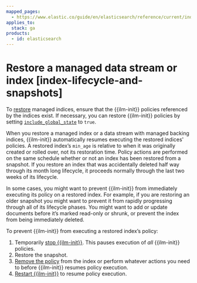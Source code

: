 ```yaml
---
mapped_pages:
  - https://www.elastic.co/guide/en/elasticsearch/reference/current/index-lifecycle-and-snapshots.html
applies_to:
  stack: ga
products:
  - id: elasticsearch
---
```


# Restore a managed data stream or index [index-lifecycle-and-snapshots]

To [restore](https://www.elastic.co/docs/api/doc/elasticsearch/operation/operation-snapshot-restore) managed indices, ensure that the {{ilm-init}} policies referenced by the indices exist. If necessary, you can restore {{ilm-init}} policies by setting [`include_global_state`](https://www.elastic.co/docs/api/doc/elasticsearch/operation/operation-snapshot-restore) to `true`.

When you restore a managed index or a data stream with managed backing indices, {{ilm-init}} automatically resumes executing the restored indices' policies. A restored index’s `min_age` is relative to when it was originally created or rolled over, not its restoration time. Policy actions are performed on the same schedule whether or not an index has been restored from a snapshot. If you restore an index that was accidentally deleted half way through its month long lifecycle, it proceeds normally through the last two weeks of its lifecycle.

In some cases, you might want to prevent {{ilm-init}} from immediately executing its policy on a restored index. For example, if you are restoring an older snapshot you might want to prevent it from rapidly progressing through all of its lifecycle phases. You might want to add or update documents before it’s marked read-only or shrunk, or prevent the index from being immediately deleted.

To prevent {{ilm-init}} from executing a restored index’s policy:

1. Temporarily [stop {{ilm-init}}](https://www.elastic.co/docs/api/doc/elasticsearch/operation/operation-ilm-stop). This pauses execution of *all* {{ilm-init}} policies.
2. Restore the snapshot.
3. [Remove the policy](https://www.elastic.co/docs/api/doc/elasticsearch/operation/operation-ilm-remove-policy) from the index or perform whatever actions you need to before {{ilm-init}} resumes policy execution.
4. [Restart {{ilm-init}}](https://www.elastic.co/docs/api/doc/elasticsearch/operation/operation-ilm-start) to resume policy execution.

